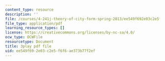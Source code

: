 ```yaml
---
content_type: resource
description: ''
file: /courses/4-241j-theory-of-city-form-spring-2013/ee549f692e03c2e5f6f6ae373b77f2ef_M4VQypB3o90.pdf
file_type: application/pdf
learning_resource_types: []
license: https://creativecommons.org/licenses/by-nc-sa/4.0/
ocw_type: OCWFile
resourcetype: Document
title: 3play pdf file
uid: ee549f69-2e03-c2e5-f6f6-ae373b77f2ef
---
```

